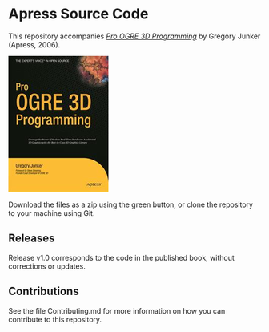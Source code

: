 # Apress Source Code

This repository accompanies [*Pro OGRE 3D Programming*](http://www.apress.com/9781590597101) by Gregory Junker (Apress, 2006).

![Cover image](9781590597101.jpg)

Download the files as a zip using the green button, or clone the repository to your machine using Git.

## Releases

Release v1.0 corresponds to the code in the published book, without corrections or updates.

## Contributions

See the file Contributing.md for more information on how you can contribute to this repository.
